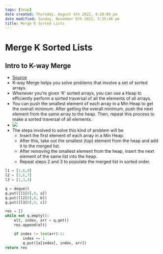 ```yaml
---
tags: [heap]
date created: Thursday, August 4th 2022, 4:28:04 pm
date modified: Sunday, November 6th 2022, 5:25:46 pm
title: Merge K Sorted Lists
---
```


# Merge K Sorted Lists

## Intro to K-way Merge

- [Source](https://hackernoon.com/14-patterns-to-ace-any-coding-interview-question-c5bb3357f6ed)
- K-way Merge helps you solve problems that involve a set of sorted arrays.
- Whenever you’re given ‘K’ sorted arrays, you can use a Heap to efficiently perform a sorted traversal of all the elements of all arrays.
- You can push the smallest element of each array in a Min Heap to get the overall minimum. After getting the overall minimum, push the next element from the same array to the heap. Then, repeat this process to make a sorted traversal of all elements.
- ![](https://hackernoon.com/_next/image?url=https%3A%2F%2Fcdn.hackernoon.com%2Fimages%2FG9YRlqC9joZNTWsi1ul7tRkO6tv1-4hwy3w8x.jpg&w=828&q=75)
- The steps involved to solve this kind of problem will be
	- Insert the first element of each array in a Min Heap.
	- After this, take out the smallest (top) element from the heap and add it to the merged list.
	- After removing the smallest element from the heap, insert the next element of the same list into the heap.
	- Repeat steps 2 and 3 to populate the merged list in sorted order.

```python
l1 = [2,6,8]
l2 = [3,6,7]
l3 = [1,3,4]

q = deque()
q.put([l1[0],0, a])
q.put([l2[0],0, b])
q.put([l3[0],0, c])

res = []
while not q.empty():
	elt, index, arr = q.get()
	res.append(elt)

	if index != len(arr)-1:
		index += 1
		q.put([a[index], index, arr])
return res
```
